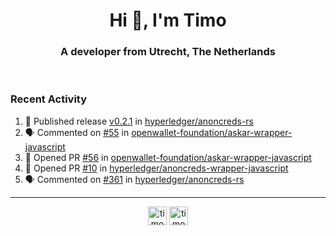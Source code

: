 <h1 align="center">Hi 👋, I'm Timo</h1>
<h3 align="center">A developer from Utrecht, The Netherlands</h3>
<br/>
<!-- https://github.com/rahuldkjain/github-profile-readme-generator --!>

<!--  <p align="left"><img src="https://github-readme-stats.vercel.app/api?username=timoglastra&show_icons=true&count_private=true&" alt="timoglastra" /></p> --!>

<!--
Github language stats
<p align="left"><img src="https://github-readme-stats.vercel.app/api/top-langs/?username=timoglastra&layout=compact" alt="timoglastra" /><p>
-->

<!-- Codestats language stats -->
<!-- <p align="left"><img src="https://codestats-readme.vercel.app/api/top-langs/?username=timoglastra&layout=compact&language_count=12" alt="timoglastra" /><p>    --!>
  
<h3>Recent Activity</h3>

<!--START_SECTION:activity-->
1. 🚀 Published release [v0.2.1](https://github.com/hyperledger/anoncreds-rs/releases/tag/v0.2.1) in [hyperledger/anoncreds-rs](https://github.com/hyperledger/anoncreds-rs)
2. 🗣 Commented on [#55](https://github.com/openwallet-foundation/askar-wrapper-javascript/pull/55#issuecomment-3281068293) in [openwallet-foundation/askar-wrapper-javascript](https://github.com/openwallet-foundation/askar-wrapper-javascript)
3. 💪 Opened PR [#56](undefined) in [openwallet-foundation/askar-wrapper-javascript](https://github.com/openwallet-foundation/askar-wrapper-javascript)
4. 💪 Opened PR [#10](undefined) in [hyperledger/anoncreds-wrapper-javascript](https://github.com/hyperledger/anoncreds-wrapper-javascript)
5. 🗣 Commented on [#361](https://github.com/hyperledger/anoncreds-rs/issues/361#issuecomment-3280987133) in [hyperledger/anoncreds-rs](https://github.com/hyperledger/anoncreds-rs)
<!--END_SECTION:activity-->

---

<p align="center">
<a href="https://twitter.com/timoglastra" target="blank"><img align="center" src="https://cdn.jsdelivr.net/npm/simple-icons@3.0.1/icons/twitter.svg" alt="timoglastra" height="30" width="30" /></a>
<a href="https://linkedin.com/in/timoglastra" target="blank"><img align="center" src="https://cdn.jsdelivr.net/npm/simple-icons@3.0.1/icons/linkedin.svg" alt="timoglastra" height="30" width="30" /></a>
</p>



